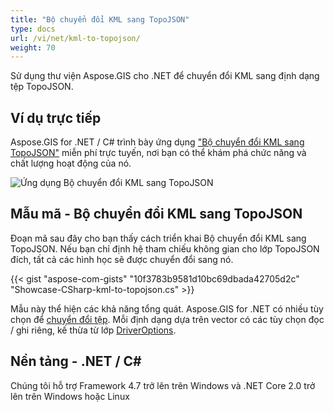 ```yaml
---
title: "Bộ chuyển đổi KML sang TopoJSON"
type: docs
url: /vi/net/kml-to-topojson/
weight: 70
---
```


Sử dụng thư viện Aspose.GIS cho .NET để chuyển đổi KML sang định dạng tệp TopoJSON.

## **Ví dụ trực tiếp**

Aspose.GIS for .NET / C# trình bày ứng dụng ["Bộ chuyển đổi KML sang TopoJSON"](https://products.aspose.app/gis/conversion/kml-to-topojson) miễn phí trực tuyến, nơi bạn có thể khám phá chức năng và chất lượng hoạt động của nó.

![Ứng dụng Bộ chuyển đổi KML sang TopoJSON](conversion.png)

## **Mẫu mã - Bộ chuyển đổi KML sang TopoJSON**

Đoạn mã sau đây cho bạn thấy cách triển khai Bộ chuyển đổi KML sang TopoJSON. Nếu bạn chỉ định hệ tham chiếu không gian cho lớp TopoJSON đích, tất cả các hình học sẽ được chuyển đổi sang nó. 

{{< gist "aspose-com-gists" "10f3783b9581d10bc69dbada42705d2c" "Showcase-CSharp-kml-to-topojson.cs" >}}

Mẫu này thể hiện các khả năng tổng quát. Aspose.GIS for .NET có nhiều tùy chọn để [chuyển đổi tệp](https://docs.aspose.com/gis/net/vector-layers/). Mỗi định dạng dựa trên vector có các tùy chọn đọc / ghi riêng, kế thừa từ lớp [DriverOptions](https://reference.aspose.com/gis/net/aspose.gis/driveroptions).

## **Nền tảng - .NET / C#**

Chúng tôi hỗ trợ Framework 4.7 trở lên trên Windows và .NET Core 2.0 trở lên trên Windows hoặc Linux
